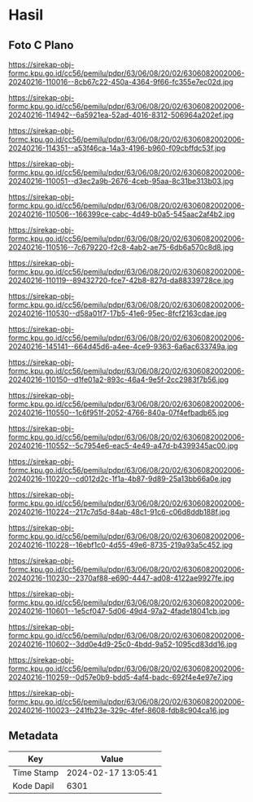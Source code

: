# Hasil

## Foto C Plano

https://sirekap-obj-formc.kpu.go.id/cc56/pemilu/pdpr/63/06/08/20/02/6306082002006-20240216-110016--8cb67c22-450a-4364-9f66-fc355e7ec02d.jpg

https://sirekap-obj-formc.kpu.go.id/cc56/pemilu/pdpr/63/06/08/20/02/6306082002006-20240216-114942--6a5921ea-52ad-4016-8312-506964a202ef.jpg

https://sirekap-obj-formc.kpu.go.id/cc56/pemilu/pdpr/63/06/08/20/02/6306082002006-20240216-114351--a53f46ca-14a3-4196-b960-f09cbffdc53f.jpg

https://sirekap-obj-formc.kpu.go.id/cc56/pemilu/pdpr/63/06/08/20/02/6306082002006-20240216-110051--d3ec2a9b-2676-4ceb-95aa-8c31be313b03.jpg

https://sirekap-obj-formc.kpu.go.id/cc56/pemilu/pdpr/63/06/08/20/02/6306082002006-20240216-110506--166399ce-cabc-4d49-b0a5-545aac2af4b2.jpg

https://sirekap-obj-formc.kpu.go.id/cc56/pemilu/pdpr/63/06/08/20/02/6306082002006-20240216-110516--7c679220-f2c8-4ab2-ae75-6db6a570c8d8.jpg

https://sirekap-obj-formc.kpu.go.id/cc56/pemilu/pdpr/63/06/08/20/02/6306082002006-20240216-110119--89432720-fce7-42b8-827d-da88339728ce.jpg

https://sirekap-obj-formc.kpu.go.id/cc56/pemilu/pdpr/63/06/08/20/02/6306082002006-20240216-110530--d58a01f7-17b5-41e6-95ec-8fcf2163cdae.jpg

https://sirekap-obj-formc.kpu.go.id/cc56/pemilu/pdpr/63/06/08/20/02/6306082002006-20240216-145141--664d45d6-a4ee-4ce9-9363-6a6ac633749a.jpg

https://sirekap-obj-formc.kpu.go.id/cc56/pemilu/pdpr/63/06/08/20/02/6306082002006-20240216-110150--d1fe01a2-893c-46a4-9e5f-2cc2983f7b56.jpg

https://sirekap-obj-formc.kpu.go.id/cc56/pemilu/pdpr/63/06/08/20/02/6306082002006-20240216-110550--1c6f951f-2052-4766-840a-07f4efbadb65.jpg

https://sirekap-obj-formc.kpu.go.id/cc56/pemilu/pdpr/63/06/08/20/02/6306082002006-20240216-110552--5c7954e6-eac5-4e49-a47d-b4399345ac00.jpg

https://sirekap-obj-formc.kpu.go.id/cc56/pemilu/pdpr/63/06/08/20/02/6306082002006-20240216-110220--cd012d2c-1f1a-4b87-9d89-25a13bb66a0e.jpg

https://sirekap-obj-formc.kpu.go.id/cc56/pemilu/pdpr/63/06/08/20/02/6306082002006-20240216-110224--217c7d5d-84ab-48c1-91c6-c06d8ddb188f.jpg

https://sirekap-obj-formc.kpu.go.id/cc56/pemilu/pdpr/63/06/08/20/02/6306082002006-20240216-110228--16ebf1c0-4d55-49e6-8735-219a93a5c452.jpg

https://sirekap-obj-formc.kpu.go.id/cc56/pemilu/pdpr/63/06/08/20/02/6306082002006-20240216-110230--2370af88-e690-4447-ad08-4122ae9927fe.jpg

https://sirekap-obj-formc.kpu.go.id/cc56/pemilu/pdpr/63/06/08/20/02/6306082002006-20240216-110601--1e5cf047-5d06-49d4-97a2-4fade18041cb.jpg

https://sirekap-obj-formc.kpu.go.id/cc56/pemilu/pdpr/63/06/08/20/02/6306082002006-20240216-110602--3dd0e4d9-25c0-4bdd-9a52-1095cd83dd16.jpg

https://sirekap-obj-formc.kpu.go.id/cc56/pemilu/pdpr/63/06/08/20/02/6306082002006-20240216-110259--0d57e0b9-bdd5-4af4-badc-692f4e4e97e7.jpg

https://sirekap-obj-formc.kpu.go.id/cc56/pemilu/pdpr/63/06/08/20/02/6306082002006-20240216-110023--241fb23e-329c-4fef-8608-fdb8c904ca16.jpg


## Metadata

| Key        | Value               |
| ---------- | ------------------- |
| Time Stamp | 2024-02-17 13:05:41 |
| Kode Dapil | 6301                |




